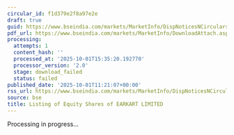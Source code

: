 ```yaml
---
circular_id: f1d379e2f8a97e2e
draft: true
guid: https://www.bseindia.com/markets/MarketInfo/DispNoticesNCirculars.aspx?Noticeid={DBA6BD07-1127-4815-8280-9754EB4C2A9F}&noticeno=20251001-29&dt=10/01/2025&icount=29&totcount=74&flag=0
pdf_url: https://www.bseindia.com/markets/MarketInfo/DownloadAttach.aspx?id=20251001-29&attachedId=
processing:
  attempts: 1
  content_hash: ''
  processed_at: '2025-10-01T15:35:20.192770'
  processor_version: '2.0'
  stage: download_failed
  status: failed
published_date: '2025-10-01T11:21:07+00:00'
rss_url: https://www.bseindia.com/markets/MarketInfo/DispNoticesNCirculars.aspx?Noticeid={DBA6BD07-1127-4815-8280-9754EB4C2A9F}&noticeno=20251001-29&dt=10/01/2025&icount=29&totcount=74&flag=0
source: bse
title: Listing of Equity Shares of EARKART LIMITED
---
```


Processing in progress...